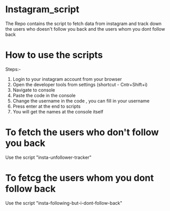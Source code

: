 # Instagram_script
The Repo contains the script to fetch data from instagram and track down the users who doesn't follow you back and the users whom you dont follow back

# How to use the scripts
Steps:-
1) Login to your instagram account from your browser
2) Open the developer tools from settings (shortcut -  Cntr+Shift+i)
3) Navigate to console 
4) Paste the code in the console
5) Change the username in the code , you can fill in your username 
6) Press enter at the end to scripts
7) You will get the names at the console itself

# To fetch the users who don't follow you back 
Use the script "insta-unfollower-tracker"

# To fetcg the users whom you dont follow back
Use the script "insta-following-but-i-dont-follow-back"
